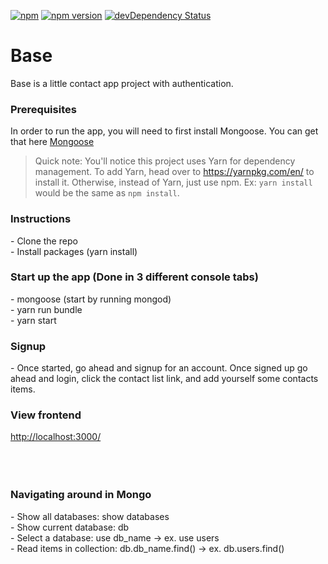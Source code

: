 [![npm](https://img.shields.io/npm/v/npm.svg?maxAge=2592000)]()
[![npm version](https://badge.fury.io/js/express.svg)](https://badge.fury.io/js/express)
[![devDependency Status](https://david-dm.org/dwyl/esta/dev-status.svg)](https://david-dm.org/dwyl/esta#info=devDependencies)

# Base
Base is a little contact app project with authentication.

<h3>Prerequisites</h3>
<p>In order to run the app, you will need to first install Mongoose. You can get that here <a href='http://mongoosejs.com/'>Mongoose</a>

>Quick note: You'll notice this project uses Yarn for dependency management. To add Yarn, head over to https://yarnpkg.com/en/ to install it. Otherwise, instead of Yarn, just use npm. Ex: `yarn install` would be the same as `npm install`.

<h3>Instructions</h3>
- Clone the repo <br />
- Install packages (yarn install)

<h3>Start up the app (Done in 3 different console tabs)</h3>
- mongoose (start by running mongod) <br />
- yarn run bundle <br />
- yarn start

<h3>Signup</h3>
- Once started, go ahead and signup for an account. Once signed up go ahead and login, click the contact list link, and add yourself some contacts items.

<h3>View frontend</h3>
<a href='http://localhost:3000/'>http://localhost:3000/</a>

<br />
<br />
<br />
<br />

<h3>Navigating around in Mongo</h3>
- Show all databases: show databases <br />
- Show current database: db <br />
- Select a database: use db_name -> ex. use users <br />
- Read items in collection: db.db_name.find() -> ex. db.users.find() <br />
